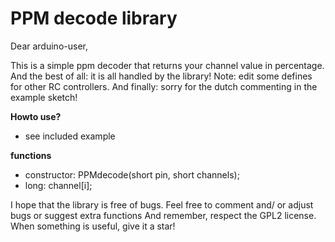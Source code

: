 **PPM decode library**
===================================

Dear arduino-user,

This is a simple ppm decoder that returns your channel value in percentage. And the best of all: it is all handled by the library! Note: edit some defines for other RC controllers. And finally: sorry for the dutch commenting in the example sketch! 

**Howto use?**
* see included example

**functions** 
* constructor: PPMdecode(short pin, short channels);
* long: channel[i];

I hope that the library is free of bugs. Feel free to comment and/ or adjust bugs or suggest extra functions And remember, respect the GPL2 license. When something is useful, give it a star!
